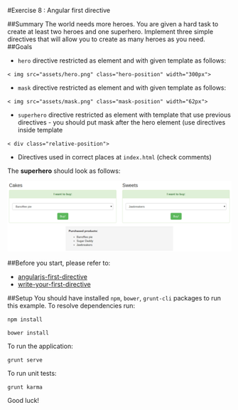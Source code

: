#Exercise 8 : Angular first directive

##Summary
The world needs more heroes. You are given a hard task to create at least two heroes and one superhero. Implement three simple directives that will allow you to create as many heroes as you need.
##Goals

* `hero` directive restricted as element and with given template as follows: 

```
< img src="assets/hero.png" class="hero-position" width="300px">
```
* `mask` directive restricted as element and with given template as follows: 

```
< img src="assets/mask.png" class="mask-position" width="62px">
```
* `superhero` directive restricted as element with template that use previous directives  - you should put mask after the hero element (use directives inside
 template 

 ```
 < div class="relative-position">
  ```
* Directives used in correct places at `index.html` (check comments)

The **superhero** should look as follows:

![alt text](app/assets/example.png "Superhero")

##Before you start, please refer to:
* [angularjs-first-directive](https://egghead.io/lessons/angularjs-first-directive)
* [write-your-first-directive](https://egghead.io/lessons/write-your-first-directive)

##Setup
 You should have installed `npm`, `bower`, `grunt-cli`  packages to run this example. To resolve dependencies run:

```
npm install
```

```
bower install
```

To run the application:

```
grunt serve
```

To run unit tests:

```
grunt karma
```

Good luck!
